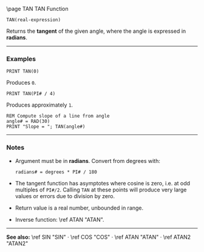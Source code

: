 \page TAN TAN Function

```basic
TAN(real-expression)
```

Returns the **tangent** of the given angle, where the angle is expressed in **radians**.

---

### Examples

```basic
PRINT TAN(0)
```

Produces `0`.

```basic
PRINT TAN(PI# / 4)
```

Produces approximately `1`.

```basic
REM Compute slope of a line from angle
angle# = RAD(30)
PRINT "Slope = "; TAN(angle#)
```

---

### Notes

* Argument must be in **radians**. Convert from degrees with:

  ```basic
  radians# = degrees * PI# / 180
  ```
* The tangent function has asymptotes where cosine is zero, i.e. at odd multiples of `PI#/2`. Calling `TAN` at these points will produce very large values or errors due to division by zero.
* Return value is a real number, unbounded in range.
* Inverse function: \ref ATAN "ATAN".

---

**See also:**
\ref SIN "SIN" · \ref COS "COS" · \ref ATAN "ATAN" · \ref ATAN2 "ATAN2"
